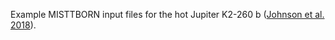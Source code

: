 Example MISTTBORN input files for the hot Jupiter K2-260 b ([Johnson et al. 2018](http://adsabs.harvard.edu/abs/2018MNRAS.481..596J)).
